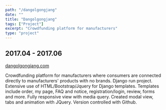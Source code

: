 ```yaml
---
path: "/dangolgongjang"
date: ""
title: "Dangolgongjang"
tags: ["Project"]
excerpt: "Crowdfunding platform for manufacturers"
type: "project"
---
```


## 2017.04 - 2017.06

[dangolgongjang.com](https://www.dangolgongjang.com/)

Crowdfunding platform for manufacturers where consumers are connected directly to manufacturers' products with no brands. Django run project. Extensive use of HTML/Bootstrap/Jquery for Django templates. Templates include order, my page, FAQ and notice, registration/login, review, forms and more. Fully responsive view with media query. Created modal view, tabs and animation with JQuery. Version controlled with Github.